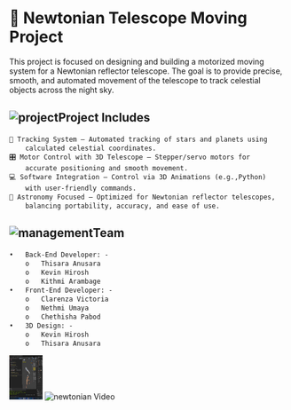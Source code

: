  #  🔭 Newtonian Telescope Moving Project
This project is focused on designing and building a motorized moving system for a Newtonian reflector telescope. The goal is to provide precise, smooth, and automated movement of the telescope to track celestial objects across the night sky.

## <img width="35" height="38" alt="project" src="https://github.com/user-attachments/assets/e1a47025-d37a-4c07-92d6-63e386922070" />Project Includes
	🧭 Tracking System – Automated tracking of stars and planets using 
 		calculated celestial coordinates.
	🎛️ Motor Control with 3D Telescope – Stepper/servo motors for 
 		accurate positioning and smooth movement.
	💻 Software Integration – Control via 3D Animations (e.g.,Python) 
 		with user-friendly commands.
	🌌 Astronomy Focused – Optimized for Newtonian reflector telescopes, 
 		balancing portability, accuracy, and ease of use.

## <img width="35" height="35" alt="management" src="https://github.com/user-attachments/assets/487810ab-b9ec-475f-a6c8-3fc4f9c74816" />Team 
    •	Back-End Developer: -
        o	Thisara Anusara
        o	Kevin Hirosh
        o	Kithmi Arambage
    •	Front-End Developer: -
        o	Clarenza Victoria
        o	Nethmi Umaya
        o	Chethisha Pabod
    •	3D Design: -
        o 	Kevin Hirosh
        o 	Thisara Anusara
<img width ="60" height = "80" alt = "blender" src = "Image\blender1.png" />
<img width = "800" height ="780" alt = "newtonian Video" src = "Image\Recording 2025-10-21 180902.mp4" /> 

